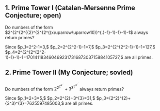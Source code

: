 ## 1. Prime Tower I (Catalan-Mersenne Prime Conjecture; open)
Do numbers of the form 
$2^{2^{2^{{2}^{2^{2^{\(x\uparrow\uparrow10\)}^{.}-1}-1}-1}-1}-1$
always return primes? 
<p/> 
Since 
$p_1=2^2-1=3,$
$p_2=2^{2^2-1}-1=7,$ 
$p_3=2^{2^{2^2-1}-1}-1=127,$
$p_4=2^{2^{2^{2^2-1}-1}-1}-1=170141183460469231731687303715884105727,$
are all primes.
<p/>

## 2. Prime Tower II (My Conjecture; sovled)
Do numbers of the form 
$2^{2^{2^{2^{{.}^{{.}^{.}}}}}}+3^{3^{3^{3^{{\cdot}^{{\cdot}^{\cdot}}}}}}$
always return primes? 
<p/> 
Since 
$p_1=2+3=5,$
$p_2=2^{2}+3^{3}=31,$
$p_3={2^2}^{2}+{3^3}^{3}=7625597485003,$
are all primes.
<p/>

<p/>
<html lang="en">
<head>
<meta http-equiv="content-type" content="text/html; charset=utf-8">
<title>Don't delete!</title>
<script type="text/javascript" charset="utf-8" src="
https://cdn.mathjax.org/mathjax/latest/MathJax.js?config=TeX-AMS-MML_HTMLorMML,
https://vincenttam.github.io/javascripts/MathJaxLocal.js"></script>
</head>
